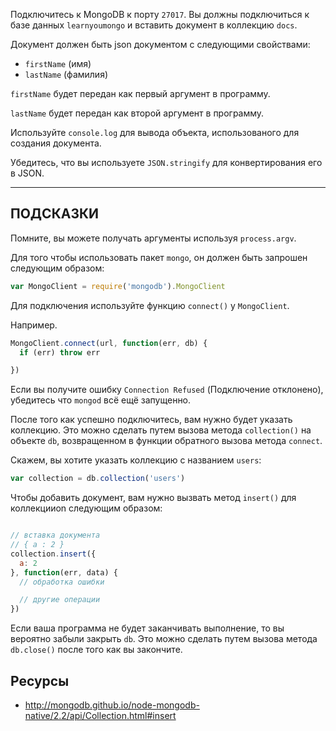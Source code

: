 Подключитесь к MongoDB к порту `27017`.
Вы должны подключиться к базе данных `learnyoumongo` и вставить документ в коллекцию `docs`.

Документ должен быть json документом с следующими свойствами:

- `firstName` (имя)
- `lastName` (фамилия)

`firstName` будет передан как первый аргумент в программу.

`lastName` будет передан как второй аргумент в программу.

Используйте `console.log` для вывода объекта, использованого для создания документа.

Убедитесь, что вы используете `JSON.stringify` для конвертирования его в JSON.

-----------------------------------------------------------
## ПОДСКАЗКИ

Помните, вы можете получать аргументы используя `process.argv`.

Для того чтобы использовать пакет `mongo`, он должен быть запрошен следующим образом:

```js
var MongoClient = require('mongodb').MongoClient
```

Для подключения используйте функцию `connect()` у `MongoClient`.

Например.

```js
MongoClient.connect(url, function(err, db) {
  if (err) throw err

})
```

Если вы получите ошибку `Connection Refused` (Подключение отклонено), убедитесь что  `mongod` 
всё ещё запущенно.

После того как успешно подключитесь, вам нужно будет указать коллекцию.
Это можно сделать путем вызова метода `collection()` на объекте `db`, возвращенном в функции
обратного вызова метода `connect`.

Скажем, вы хотите указать коллекцию с названием `users`:

```js
var collection = db.collection('users')
```

Чтобы добавить документ, вам нужно вызвать метод `insert()` для коллекцииon следующим образом:
```js

// вставка документа
// { a : 2 }
collection.insert({
  a: 2
}, function(err, data) {
  // обработка ошибки

  // другие операции
})
```

Если ваша программа не будет заканчивать выполнение, то вы вероятно забыли закрыть `db`. 
Это можно сделать путем вызова метода `db.close()` после того как вы закончите.

## Ресурсы
* http://mongodb.github.io/node-mongodb-native/2.2/api/Collection.html#insert
